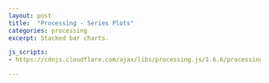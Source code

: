 ```yaml
---
layout: post
title:  "Processing - Series Plots"
categories: processing
excerpt: Stacked bar charts.

js_scripts:
- https://cdnjs.cloudflare.com/ajax/libs/processing.js/1.6.6/processing.js

---
```


<canvas data-processing-sources="series_plots.pde"></canvas>



